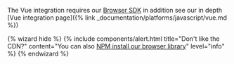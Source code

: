 The Vue integration requires our [Browser SDK](?platform=browsernpm) in addition see our in depth [Vue integration page]({% link _documentation/platforms/javascript/vue.md %})

{% wizard hide %}
{% include components/alert.html
  title="Don't like the CDN?"
  content="You can also [NPM install our browser library](?platform=browsernpm)"
  level="info"
%}
{% endwizard %}